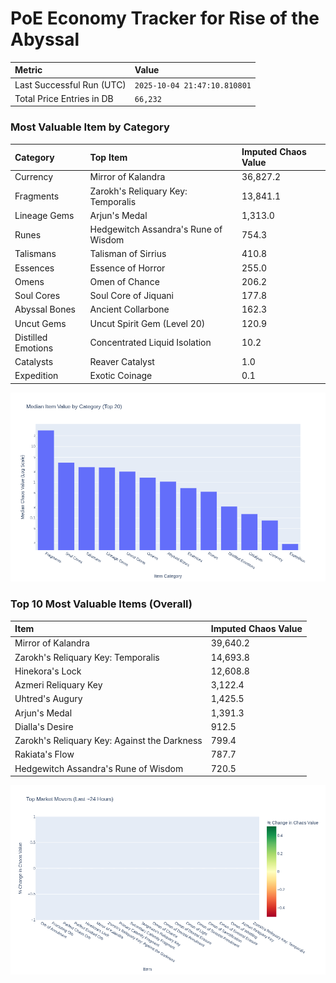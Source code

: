 # PoE Economy Tracker for Rise of the Abyssal

<!-- START_MAINTENANCE -->
| Metric | Value |
|:---|:---|
| Last Successful Run (UTC) | `2025-10-04 21:47:10.810801` |
| Total Price Entries in DB | `66,232` |

<!-- END_MAINTENANCE -->

<!-- START_DATAFRAME_DEBUG -->
<!-- END_DATAFRAME_DEBUG -->

<!-- START_CATEGORY_ANALYSIS -->
### Most Valuable Item by Category
| Category | Top Item | Imputed Chaos Value |
| :--- | :--- | :--- |
| Currency | Mirror of Kalandra | 36,827.2 |
| Fragments | Zarokh's Reliquary Key: Temporalis | 13,841.1 |
| Lineage Gems | Arjun's Medal | 1,313.0 |
| Runes | Hedgewitch Assandra's Rune of Wisdom | 754.3 |
| Talismans | Talisman of Sirrius | 410.8 |
| Essences | Essence of Horror | 255.0 |
| Omens | Omen of Chance | 206.2 |
| Soul Cores | Soul Core of Jiquani | 177.8 |
| Abyssal Bones | Ancient Collarbone | 162.3 |
| Uncut Gems | Uncut Spirit Gem (Level 20) | 120.9 |
| Distilled Emotions | Concentrated Liquid Isolation | 10.2 |
| Catalysts | Reaver Catalyst | 1.0 |
| Expedition | Exotic Coinage | 0.1 |


![Category Analysis Chart](charts/category_analysis.png)
<!-- END_ANALYSIS -->

<!-- START_ANALYSIS -->
### Top 10 Most Valuable Items (Overall)
| Item | Imputed Chaos Value |
| :--- | :--- |
| Mirror of Kalandra | 39,640.2 |
| Zarokh's Reliquary Key: Temporalis | 14,693.8 |
| Hinekora's Lock | 12,608.8 |
| Azmeri Reliquary Key | 3,122.4 |
| Uhtred's Augury | 1,425.5 |
| Arjun's Medal | 1,391.3 |
| Dialla's Desire | 912.5 |
| Zarokh's Reliquary Key: Against the Darkness | 799.4 |
| Rakiata's Flow | 787.7 |
| Hedgewitch Assandra's Rune of Wisdom | 720.5 |


![Market Movers Chart](charts/market_movers.png)
<!-- END_ANALYSIS -->
